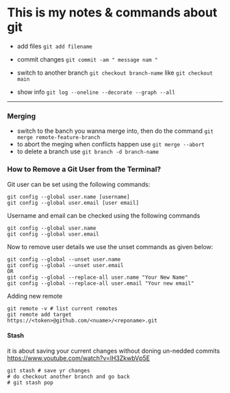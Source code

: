 # This is my notes & commands about git


- add files `git add filename`
- commit changes `git commit -am " message nam "`
- switch to another branch `git checkout branch-name` like `git checkout main`

- show info `git log --oneline --decorate --graph --all`
-----
###  Merging 
- switch to the banch you wanna merge into, then do the command `git merge remote-feature-branch`
- to abort the meging when conflicts happen use `git merge --abort`
- to delete a branch use `git branch -d branch-name`


### How to Remove a Git User from the Terminal?
Git user can be set using the following commands:

```
git config --global user.name [username]
git config --global user.email [user email]
```
Username and email can be checked using the following commands

```
git config --global user.name
git config --global user.email
```
Now to remove user details we use the unset commands as given below:
```
git config --global --unset user.name
git config --global --unset user.email
OR
git config --global --replace-all user.name "Your New Name"
git config --global --replace-all user.email "Your new email"
```
Adding new remote
```
git remote -v # list current remotes
git remote add target https://<token>@github.com/<nuame>/<reponame>.git
```
#### Stash
it is about saving your current changes without doning un-nedded commits
https://www.youtube.com/watch?v=lH3ZkwbVp5E

```
git stash # save yr changes
# do checkout another branch and go back
# git stash pop
```
